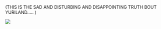 (THIS IS THE SAD AND DISTURBING AND DISAPPOINTING TRUTH BOUT YURILAND..... )

![](https://files.catbox.moe/uuskbz.png)
